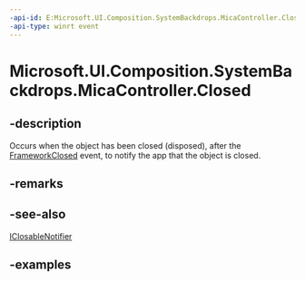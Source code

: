```yaml
---
-api-id: E:Microsoft.UI.Composition.SystemBackdrops.MicaController.Closed
-api-type: winrt event
---
```


# Microsoft.UI.Composition.SystemBackdrops.MicaController.Closed

<!--
public event Microsoft.UI.ClosableNotifierHandler Closed;
-->


## -description

Occurs when the object has been closed (disposed), after the [FrameworkClosed](micacontroller_frameworkclosed.md) event, to notify the app that the object is closed.

## -remarks

## -see-also

[IClosableNotifier](iclosablenotifier.md)

## -examples


